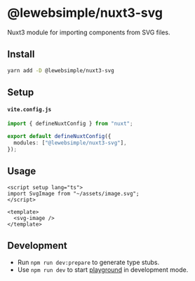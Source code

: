 # @lewebsimple/nuxt3-svg

Nuxt3 module for importing components from SVG files.

## Install

```bash
yarn add -D @lewebsimple/nuxt3-svg
```

## Setup

#### `vite.config.js`

```ts
import { defineNuxtConfig } from "nuxt";

export default defineNuxtConfig({
  modules: ["@lewebsimple/nuxt3-svg"],
});
```

## Usage

```vue
<script setup lang="ts">
import SvgImage from "~/assets/image.svg";
</script>

<template>
  <svg-image />
</template>
```

## Development

- Run `npm run dev:prepare` to generate type stubs.
- Use `npm run dev` to start [playground](./playground) in development mode.
